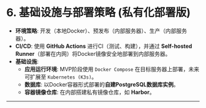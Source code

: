 # **6. 基础设施与部署策略 (私有化部署版)**

  * **环境策略**: 开发（本地Docker）、预发布（内部服务器）、生产（内部服务器）。
  * **CI/CD**: 使用 **GitHub Actions** 进行CI（测试、构建），并通过 **Self-hosted Runner**（部署在内网）将Docker镜像安全地部署到内部服务器。
  * **基础设施**:
      * **应用运行环境**: MVP阶段使用 `Docker Compose` 在目标服务器上部署，未来可扩展至 `Kubernetes (K3s)`。
      * **数据库**: 以Docker容器形式部署的**自建PostgreSQL数据库实例**。
      * **容器镜像仓库**: 在内部搭建私有镜像仓库，如 **Harbor**。

-----
